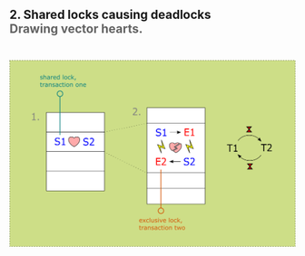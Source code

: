 <h2>2. Shared locks causing deadlocks <br/> <span style="color:rgb(99,99,99)">Drawing vector hearts.</span><br/><br/></h2>

![](../../../../../../../../../scenario1.png)
